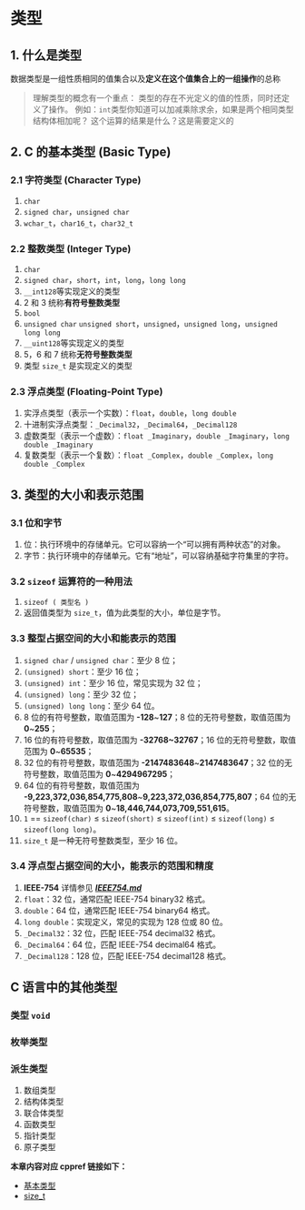 # 类型

## 1. 什么是类型

数据类型是一组性质相同的值集合以及**定义在这个值集合上的一组操作**的总称

> 理解类型的概念有一个重点：
> 类型的存在不光定义的值的性质，同时还定义了操作。
> 例如：`int`类型你知道可以加减乘除求余，如果是两个相同类型结构体相加呢？
> 这个运算的结果是什么？这是需要定义的

## 2. C 的基本类型 (Basic Type)

### 2.1 字符类型 (Character Type)

1. `char`
2. `signed char`，`unsigned char`
3. `wchar_t`，`char16_t`，`char32_t`

### 2.2 整数类型 (Integer Type)

1. `char`
2. `signed char`，`short`，`int`，`long`，`long long`
3. `__int128`等实现定义的类型
4. 2 和 3 统称**有符号整数类型**
5. `bool`
6. `unsigned char` `unsigned short`，`unsigned`，`unsigned long`，`unsigned long long`
7. `__uint128`等实现定义的类型
8. 5，6 和 7 统称**无符号整数类型**
9. 类型 `size_t` 是实现定义的类型

### 2.3 浮点类型 (Floating-Point Type)

1. 实浮点类型（表示一个实数）：`float`，`double`，`long double`
2. 十进制实浮点类型：`_Decimal32`，`_Decimal64`，`_Decimal128`
3. 虚数类型（表示一个虚数）：`float _Imaginary`，`double _Imaginary`，`long double _Imaginary`
4. 复数类型（表示一个复数）：`float _Complex`，`double _Complex`，`long double _Complex`

## 3. 类型的大小和表示范围

### 3.1 位和字节

1. 位：执行环境中的存储单元。它可以容纳一个“可以拥有两种状态”的对象。
2. 字节：执行环境中的存储单元。它有“地址”，可以容纳基础字符集里的字符。

### 3.2 `sizeof` 运算符的一种用法

1. `sizeof ( 类型名 )`
2. 返回值类型为 `size_t`，值为此类型的大小，单位是字节。

### 3.3 整型占据空间的大小和能表示的范围

1. `signed char` / `unsigned char`：至少 8 位；
2. `(unsigned) short`：至少 16 位；
3. `(unsigned) int`：至少 16 位，常见实现为 32 位；
4. `(unsigned) long`：至少 32 位；
5. `(unsigned) long long`：至少 64 位。
6. 8 位的有符号整数，取值范围为 **-128**\~**127**；8 位的无符号整数，取值范围为 **0**\~**255**；
7. 16 位的有符号整数，取值范围为 **-32768\~32767**；16 位的无符号整数，取值范围为 **0**\~**65535**；
8. 32 位的有符号整数，取值范围为 **-2147483648**\~**2147483647**；32 位的无符号整数，取值范围为 **0**\~**4294967295**；
9. 64 位的有符号整数，取值范围为 **-9,223,372,036,854,775,808**\~**9,223,372,036,854,775,807**；64 位的无符号整数，取值范围为 **0**\~**18,446,744,073,709,551,615**。
10. `1` == `sizeof(char)` ≤ `sizeof(short)` ≤ `sizeof(int)` ≤ `sizeof(long)` ≤ `sizeof(long long)`。
11. `size_t` 是一种无符号整数类型，至少 16 位。

### 3.4 浮点型占据空间的大小，能表示的范围和精度

1. **IEEE-754** 详情参见 [**_IEEE754.md_**](/教程/番外/1_IEEE754.md)
2. `float`：32 位，通常匹配 IEEE-754 binary32 格式。
3. `double`：64 位，通常匹配 IEEE-754 binary64 格式。
4. `long double`：实现定义，常见的实现为 128 位或 80 位。
5. `_Decimal32`：32 位，匹配 IEEE-754 decimal32 格式。
6. `_Decimal64`：64 位，匹配 IEEE-754 decimal64 格式。
7. `_Decimal128`：128 位，匹配 IEEE-754 decimal128 格式。

## C 语言中的其他类型

### 类型 `void`

### 枚举类型

### 派生类型

1. 数组类型
2. 结构体类型
3. 联合体类型
4. 函数类型
5. 指针类型
6. 原子类型

**本章内容对应 cppref 链接如下：**

- [基本类型](https://zh.cppreference.com/w/c/language/arithmetic_types)
- [size_t](https://zh.cppreference.com/w/c/types/size_t)
